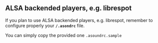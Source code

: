## ALSA backended players, e.g. librespot

If you plan to use ALSA backended players, e.g. librespot, remember to configure properly your **`/.asondrc`** file.

You can simply copy the provided one `.asoundrc.sample`

